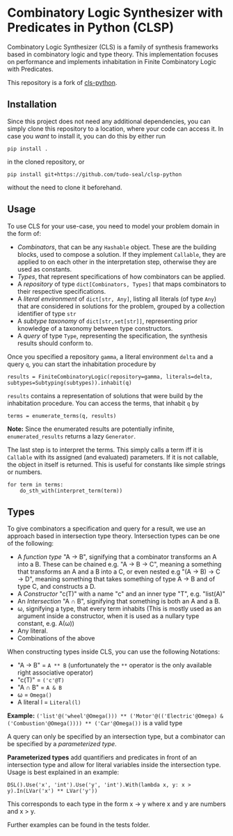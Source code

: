 # Combinatory Logic Synthesizer with Predicates in Python (CLSP)

Combinatory Logic Synthesizer (CLS) is a family of synthesis frameworks based in combinatory logic and type theory.
This implementation focuses on performance and implements inhabitation in Finite Combinatory Logic with Predicates.

This repository is a fork of [cls-python](https://github.com/cls-python/cls-python).
## Installation

Since this project does not need any additional dependencies, you can simply clone this repository to a location, where your
code can access it. In case you *want* to install it, you can do this by either run

    pip install .

in the cloned repository, or

    pip install git+https://github.com/tudo-seal/clsp-python

without the need to clone it beforehand.

## Usage

To use CLS for your use-case, you need to model your problem domain in the form of:

  * *Combinators*, that can be any `Hashable` object. These are the building blocks, used to compose a solution. If they implement `Callable`, they are applied to on each other in the interpretation step, otherwise they are used as constants.
  * *Types*, that represent specifications of how combinators can be applied.
  * A *repository* of type `dict[Combinators, Types]` that maps combinators to their respective specifications.
  * A *literal environment* of `dict[str, Any]`, listing all literals (of type `Any`) that are considered in solutions for the problem, grouped by a collection identifier of type `str`
  * A *subtype taxonomy* of `dict[str,set[str]]`, representing prior knowledge of a taxonomy between type constructors.
  * A *query* of type `Type`, representing the specification, the synthesis results should conform to.

Once you specified a repository `gamma`, a literal environment `delta` and a query `q`, you can start the inhabitation procedure by

    results = FiniteCombinatoryLogic(repository=gamma, literals=delta, subtypes=Subtyping(subtypes)).inhabit(q)

`results` contains a representation of solutions that were build by the inhabitation procedure. You can access the terms, that inhabit `q` by

    terms = enumerate_terms(q, results)

**Note:** Since the enumerated results are potentially infinite, `enumerated_results` returns a lazy `Generator`.

The last step is to interpret the terms. This simply calls a term iff it is `Callable` with its assigned (and evaluated) parameters.
If it is not callable, the object in itself is returned. This is useful for constants like simple strings or numbers.

    for term in terms:
        do_sth_with(interpret_term(term))

## Types

To give combinators a specification and query for a result, we use an approach based in intersection type theory. 
Intersection types can be one of the following:

  * A *function type* "A → B", signifying that a combinator transforms an A into a B. These can be chained e.g. "A → B → C", meaning a something that transforms an A and a B into a C, or even nested e.g "(A → B) → C → D", meaning something that takes something of type A → B and of type C, and constructs a D.
  * A *Constructor* "c(T)" with a name "c" and an inner type "T", e.g. "list(A)"
  * An *Intersection* "A ∩ B", signifying that something is both an A and a B.
  * ω, signifying a type, that every term inhabits (This is mostly used as an argument inside a constructor, when it is used as a nullary type constant, e.g. A(ω))
  * Any literal.
  * Combinations of the above

When constructing types inside CLS, you can use the following Notations:

  * "A → B" = `A ** B` (unfortunately the `**` operator is the only available right associative operator)
  * "c(T)" = `('c'@T)`
  * "A ∩ B" = `A & B`
  * ω = `Omega()`
  * A literal l = `Literal(l)`

**Example:** `('list'@('wheel'@Omega())) ** ('Motor'@(('Electric'@Omega) & ('Combustion'@Omega()))) ** ('Car'@Omega())` is a valid type

A query can only be specified by an intersection type, but a combinator can be specified by a *parameterized type*.

**Parameterized types** add quantifiers and predicates in front of an intersection type and allow for literal variables inside the intersection type.
Usage is best explained in an example:

    DSL().Use('x', 'int').Use('y', 'int').With(lambda x, y: x > y).In(LVar('x') ** LVar('y'))

This corresponds to each type in the form x → y where x and y are numbers and x > y.

Further examples can be found in the tests folder.
